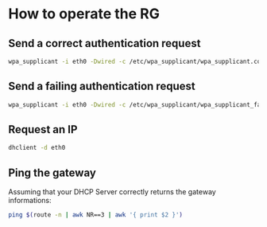 # How to operate the RG

## Send a correct authentication request

```bash
wpa_supplicant -i eth0 -Dwired -c /etc/wpa_supplicant/wpa_supplicant.conf
```

## Send a failing authentication request

```bash
wpa_supplicant -i eth0 -Dwired -c /etc/wpa_supplicant/wpa_supplicant_fail.conf
```

## Request an IP

```bash
dhclient -d eth0
```

## Ping the gateway

Assuming that your DHCP Server correctly returns the gateway informations:

```bash
ping $(route -n | awk NR==3 | awk '{ print $2 }')
```